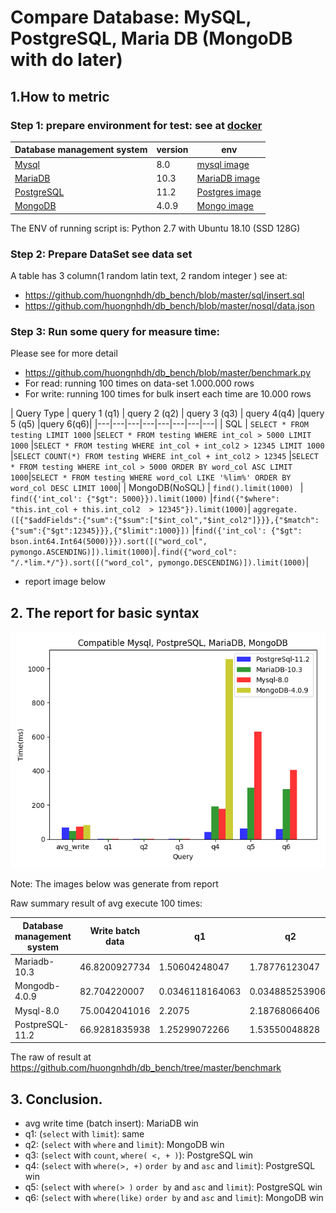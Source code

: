 # Compare Database: MySQL, PostgreSQL, Maria DB (MongoDB with do later)
## 1.How to metric
### Step 1: prepare environment for test: see at [docker](https://github.com/huongnhdh/db_bench/blob/master/docker.txt)

| Database management system                                      | version | env |
| ---------------------------------------------- | ------ | --- |
| [Mysql](https://github.com/mysql/mysql-server) |      8.0  | [mysql image](https://hub.docker.com/_/mysql)    |
| [MariaDB](https://github.com/MariaDB/server)   |       10.3 |  [MariaDB image](https://hub.docker.com/_/mariadb)   |
| [PostgreSQL](https://github.com/postgres/postgres)|     11.2  | [Postgres image](https://hub.docker.com/_/postgres)     |
| [MongoDB](https://github.com/mongodb/mongo)|    4.0.9    |  [Mongo image](https://hub.docker.com/_/mongo)   |

The ENV of running script is: Python 2.7 with Ubuntu 18.10 (SSD 128G)

### Step 2: Prepare DataSet see data set
  A table has 3 column(1 random latin text, 2 random integer  )
  see at:
  - https://github.com/huongnhdh/db_bench/blob/master/sql/insert.sql
  - https://github.com/huongnhdh/db_bench/blob/master/nosql/data.json

### Step 3: Run some query for measure time:
  Please see for more detail
  - https://github.com/huongnhdh/db_bench/blob/master/benchmark.py
  - For read:  running 100 times on data-set 1.000.000 rows
  - For write: running 100 times for bulk insert each time are 10.000 rows

  | Query Type  | query 1 (q1)  | query 2 (q2)  | query 3 (q3)  | query 4(q4) |query 5 (q5) |query 6(q6)|
  |---|---|---|---|---|---|---|---|
  | SQL  | `SELECT * FROM testing LIMIT 1000`  |`SELECT * FROM testing WHERE int_col > 5000 LIMIT 1000`   |`SELECT * FROM testing WHERE int_col + int_col2 > 12345 LIMIT 1000`   |`SELECT COUNT(*) FROM testing WHERE int_col + int_col2 > 12345`   |`SELECT * FROM testing WHERE int_col > 5000 ORDER BY word_col ASC LIMIT 1000`|`SELECT * FROM testing WHERE word_col LIKE '%lim%' ORDER BY word_col DESC LIMIT 1000`|
  | MongoDB(NoSQL)  | `find().limit(1000) ` | `find({'int_col': {"$gt": 5000}}).limit(1000)`  |`find({"$where": "this.int_col + this.int_col2  > 12345"}).limit(1000)`| `aggregate.([{"$addFields":{"sum":{"$sum":["$int_col","$int_col2"]}}},{"$match":{"sum":{"$gt":12345}}},{"$limit":1000}])` |`find({'int_col': {"$gt": bson.int64.Int64(5000)}}).sort([("word_col", pymongo.ASCENDING)]).limit(1000)`|`.find({"word_col":  "/.*lim.*/"}).sort([("word_col", pymongo.DESCENDING)]).limit(1000)`|

  - report image below

## 2. The report for basic syntax

![report](./benchmark_mongo_maria_my_post_gre.png)

Note: The images below was generate from report

Raw summary result of avg execute 100 times:

|Database management system  |Write batch data | q1 | q2 | q3 |q4 | q5 | q6|
|---|---|---|---|---|---|---|---|
|Mariadb-10.3| 46.8200927734| 1.50604248047| 1.78776123047| 1.78776123047| 192.414335937| 301.729423828| 293.925852051|
|Mongodb-4.0.9| 82.704220007 | 0.0346118164063| 0.0348852539062| 0.0348852539062|1055.94130371| 0.0642456054687| 0.0800732421875|
|Mysql-8.0| 75.0042041016| 2.2075| 2.18768066406| 2.18768066406| 177.359348145| 631.993063965| 406.15064209|
|PostpreSQL-11.2| 66.9281835938| 1.25299072266| 1.53550048828| 1.53550048828| 42.7281103516| 62.4191040039| 58.9514770508|


The raw of result at https://github.com/huongnhdh/db_bench/tree/master/benchmark

## 3. Conclusion.
- avg write time (batch insert): MariaDB win
- q1: (`select` with `limit`): same
- q2: (`select` with `where` and `limit`): MongoDB win
- q3: (`select` with `count`, `where( <, + )`): PostgreSQL win
- q4: (`select` with `where(>, +)` `order by` and `asc` and `limit`): PostgreSQL win
- q5: (`select` with `where(> )` `order by` and `asc` and `limit`): PostgreSQL win
- q6: (`select` with `where(like)` `order by` and `asc` and `limit`): MongoDB win